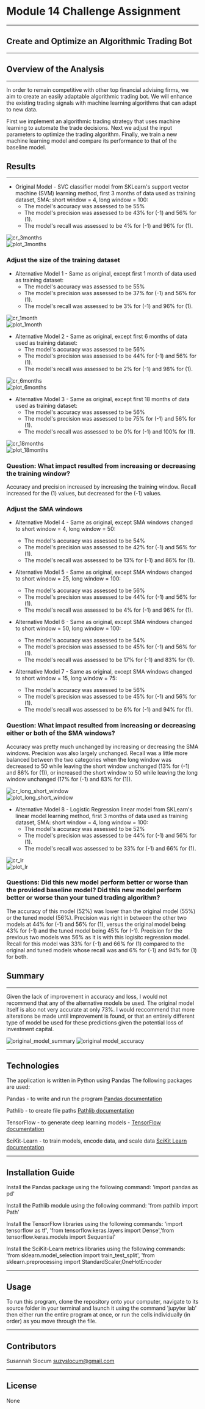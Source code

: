 # Module 14 Challenge Assignment 
---

## Create and Optimize an Algorithmic Trading Bot
---

## Overview of the Analysis
---
  In order to remain competitive with other top financial advising firms, we aim to create an easily adaptable algorithmic trading bot. We will enhance the existing trading signals with machine learning algorithms that can adapt to new data.

  First we implement an algorithmic trading strategy that uses machine learning to automate the trade decisions. Next we adjust the input parameters to optimize the trading algorithm. Finally, we train a new machine learning model and compare its performance to that of the baseline model.


## Results
---

* Original Model - SVC classifier model from SKLearn's support vector machine (SVM) learning method, first 3 months of data used as training dataset, SMA: short window = 4, long window = 100:
  * The model's accuracy was assessed to be 55%
  * The model's precision was assessed to be 43% for (-1) and 56% for (1).
  * The model's recall was assessed to be 4% for (-1) and 96% for (1).

![cr_3months](/Images/cr_3months.jpg)    
![plot_3months](/Images/plot_3months.jpg)

### Adjust the size of the training dataset

* Alternative Model 1 - Same as original, except first 1 month of data used as training dataset:
  * The model's accuracy was assessed to be 55%
  * The model's precision was assessed to be 37% for (-1) and 56% for (1).
  * The model's recall was assessed to be 3% for (-1) and 96% for (1).

![cr_1month](/Images/cr_1month.jpg)    
![plot_1month](/Images/plot_1month.jpg)


* Alternative Model 2 - Same as original, except first 6 months of data used as training dataset:
  * The model's accuracy was assessed to be 56%
  * The model's precision was assessed to be 44% for (-1) and 56% for (1).
  * The model's recall was assessed to be 2% for (-1) and 98% for (1).

![cr_6months](/Images/cr_6months.jpg)    
![plot_6months](/Images/plot_6months.jpg)

* Alternative Model 3 - Same as original, except first 18 months of data used as training dataset:
  * The model's accuracy was assessed to be 56%
  * The model's precision was assessed to be 75% for (-1) and 56% for (1).
  * The model's recall was assessed to be 0% for (-1) and 100% for (1).

![cr_18months](/Images/cr_18months.jpg)    
![plot_18months](/Images/plot_18months.jpg)
    
### Question: What impact resulted from increasing or decreasing the training window?

  Accuracy and precision increased by increasing the training window. Recall increased for the (1) values, but decreased for the (-1) values.
  
### Adjust the SMA windows
  
* Alternative Model 4 - Same as original, except SMA windows changed to short window = 4, long window = 50:
  * The model's accuracy was assessed to be 54%
  * The model's precision was assessed to be 42% for (-1) and 56% for (1).
  * The model's recall was assessed to be 13% for (-1) and 86% for (1).

* Alternative Model 5 - Same as original, except SMA windows changed to short window = 25, long window = 100:
  * The model's accuracy was assessed to be 56%
  * The model's precision was assessed to be 44% for (-1) and 56% for (1).
  * The model's recall was assessed to be 4% for (-1) and 96% for (1).

* Alternative Model 6 - Same as original, except SMA windows changed to short window = 50, long window = 100:
  * The model's accuracy was assessed to be 54%
  * The model's precision was assessed to be 45% for (-1) and 56% for (1).
  * The model's recall was assessed to be 17% for (-1) and 83% for (1).

* Alternative Model 7 - Same as original, except SMA windows changed to short window = 15, long window = 75:
  * The model's accuracy was assessed to be 56%
  * The model's precision was assessed to be 45% for (-1) and 56% for (1).
  * The model's recall was assessed to be 6% for (-1) and 94% for (1).

### Question: What impact resulted from increasing or decreasing either or both of the SMA windows?

  Accuracy was pretty much unchanged by increasing or decreasing the SMA windows. Precision was also largely unchanged. Recall was a little more balanced between the two categories when the long window was decreased to 50 while leaving the short window unchanged (13% for (-1) and 86% for (1)), or increased the short window to 50 while leaving the long window unchanged (17% for (-1) and 83% for (1)).
  
![cr_long_short_window](/Images/cr_long_short_window.jpg)    
![plot_long_short_window](/Images/plot_long_short_window.jpg)  


* Alternative Model 8 - Logistic Regression linear model from SKLearn's linear model learning method, first 3 months of data used as training dataset, SMA: short window = 4, long window = 100:
  * The model's accuracy was assessed to be 52%
  * The model's precision was assessed to be 44% for (-1) and 56% for (1).
  * The model's recall was assessed to be 33% for (-1) and 66% for (1).

![cr_lr](/Images/cr_lr.jpg)    
![plot_lr](/Images/plot_lr.jpg)

### Questions: Did this new model perform better or worse than the provided baseline model? Did this new model perform better or worse than your tuned trading algorithm?

  The accuracy of this model (52%) was lower than the original model (55%) or the tuned model (56%). Precision was right in between the other two models at 44% for (-1) and 56% for (1), versus the original model being 43% for (-1) and the tuned model being 45% for (-1).  Precision for the previous two models was 56% as it is with this logisitc regression model. Recall for this model was 33% for (-1) and 66% for (1) compared to the original and tuned models whose recall was and 6% for (-1) and 94% for (1) for both.

## Summary
---
Given the lack of improvement in accuracy and loss, I would not recommend that any of the alternative models be used. The original model itself is also not very accurate at only 73%. I would reccommend that more alterations be made until improvement is found, or that an entirely different type of model be used for these predictions given the potential loss of investment capital. 


![original_model_summary](/Images/original_model_summary.jpg)
![original model_accuracy](/Images/original_model_accuracy.jpg)


---

## Technologies

The application is written in Python using Pandas
The following packages are used:

Pandas - to write and run the program [Pandas documentation](https://pandas.pydata.org/docs/)

Pathlib - to create file paths [Pathlib documentation](https://docs.python.org/3/library/pathlib.html)

TensorFlow - to generate deep learning models - [TensorFlow documentation](https://www.tensorflow.org/guide)

SciKit-Learn - to train models, encode data, and scale data [SciKit Learn documentation](https://scikit-learn.org/0.21/documentation.html)


---

## Installation Guide

Install the Pandas package using the following command: 'import pandas as pd'

Install the Pathlib module using the following command: 'from pathlib import Path'

Install the TensorFlow libraries using the following commands: 'import tensorflow as tf', 'from tensorflow.keras.layers import Dense','from tensorflow.keras.models import Sequential'

Install the SciKit-Learn metrics libraries using the following commands: 'from sklearn.model_selection import train_test_split', 'from sklearn.preprocessing import StandardScaler,OneHotEncoder


--- 

## Usage

To run this program, clone the repository onto your computer, navigate to its source folder in your terminal and launch it using the command 'jupyter lab' then either run the entire program at once, or run the cells individually (in order) as you move through the file.

---

## Contributors
Susannah Slocum 
suzyslocum@gmail.com

---

## License

None
